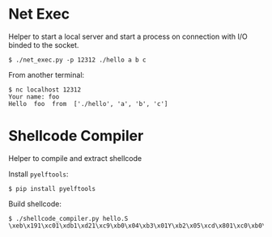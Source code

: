 Net Exec
==================

Helper to start a local server and start a process on connection with I/O binded to the socket.

    $ ./net_exec.py -p 12312 ./hello a b c

From another terminal:

    $ nc localhost 12312
    Your name: foo
    Hello  foo  from  ['./hello', 'a', 'b', 'c']

Shellcode Compiler
==================

Helper to compile and extract shellcode

Install `pyelftools`:

    $ pip install pyelftools

Build shellcode:

    $ ./shellcode_compiler.py hello.S
    \xeb\x191\xc01\xdb1\xd21\xc9\xb0\x04\xb3\x01Y\xb2\x05\xcd\x801\xc0\xb0\x011\xdb\xcd\x80\xe8\xe2\xff\xff\xffhello
